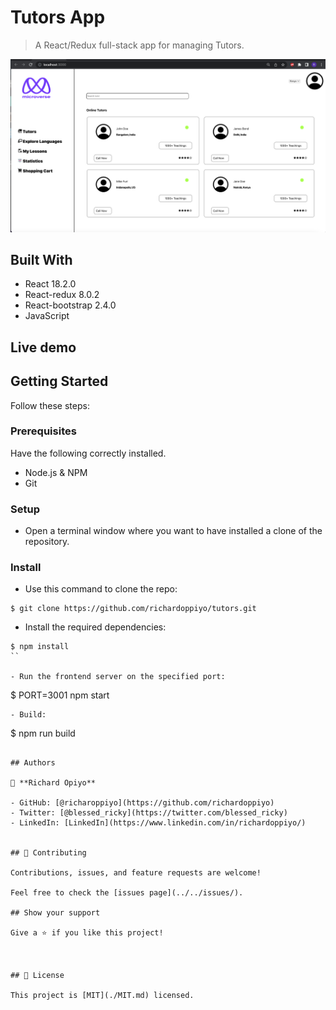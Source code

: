 # Tutors App

> A React/Redux full-stack app for managing Tutors.

![screenshot](./screenshot.png)



## Built With

- React 18.2.0
- React-redux 8.0.2
- React-bootstrap 2.4.0
- JavaScript
## Live demo

## Getting Started

Follow these steps:

### Prerequisites

Have the following correctly installed.
- Node.js & NPM
- Git


### Setup

- Open a terminal window where you want to have installed a clone of the repository.

### Install

- Use this command to clone the repo:
```
$ git clone https://github.com/richardoppiyo/tutors.git
```
- Install the required dependencies:
```
$ npm install
``

- Run the frontend server on the specified port:
```
$ PORT=3001 npm start
```
- Build:
```
$ npm run build
```

## Authors

👤 **Richard Opiyo**

- GitHub: [@richaroppiyo](https://github.com/richardoppiyo)
- Twitter: [@blessed_ricky](https://twitter.com/blessed_ricky)
- LinkedIn: [LinkedIn](https://www.linkedin.com/in/richardoppiyo/)


## 🤝 Contributing

Contributions, issues, and feature requests are welcome!

Feel free to check the [issues page](../../issues/).

## Show your support

Give a ⭐️ if you like this project!



## 📝 License

This project is [MIT](./MIT.md) licensed.
